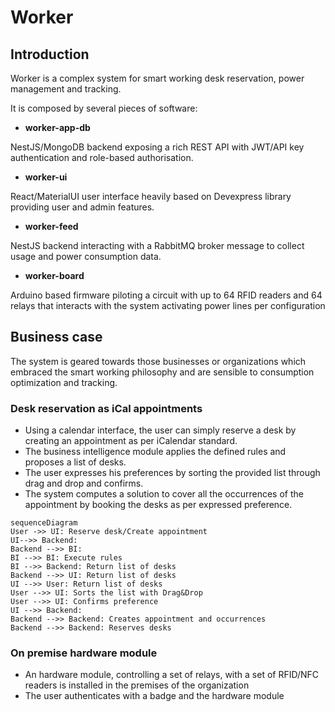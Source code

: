 ﻿# Worker

## Introduction

Worker is a complex system for smart working desk reservation, power management and tracking.

It is composed by several pieces of software:

-  **worker-app-db**

NestJS/MongoDB backend exposing a rich REST API with JWT/API key authentication and role-based authorisation.

-  **worker-ui**

React/MaterialUI user interface heavily based on Devexpress library providing user and admin features.

-  **worker-feed**

NestJS backend interacting with a RabbitMQ broker message to collect usage and power consumption data.

-  **worker-board**

Arduino based firmware piloting a circuit with up to 64 RFID readers and 64 relays that interacts with the system activating power lines per configuration  

## Business case

The system is geared towards those businesses or organizations which embraced the smart working philosophy and are sensible to consumption optimization and tracking.

### Desk reservation as iCal appointments
 - Using a calendar interface, the user can simply reserve a desk by creating an appointment as per iCalendar standard.
 - The business intelligence module applies the defined rules and proposes a list of desks.
 - The user expresses his preferences by sorting the provided list through drag and drop and confirms.
 - The system computes a solution to cover all the occurrences of the appointment by booking the desks as per expressed preference.
```mermaid
sequenceDiagram
User ->> UI: Reserve desk/Create appointment
UI-->> Backend: 
Backend -->> BI: 
BI -->> BI: Execute rules
BI -->> Backend: Return list of desks
Backend -->> UI: Return list of desks
UI -->> User: Return list of desks
User -->> UI: Sorts the list with Drag&Drop
User -->> UI: Confirms preference
UI -->> Backend: 
Backend -->> Backend: Creates appointment and occurrences
Backend -->> Backend: Reserves desks
```
### On premise hardware module
 - An hardware module, controlling a set of relays, with a set of RFID/NFC readers is installed in the premises of the organization
 - The user authenticates with a badge and the hardware module